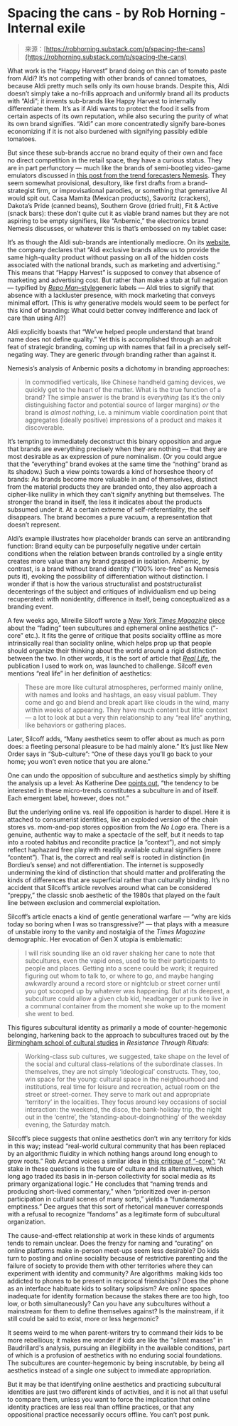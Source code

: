 <!--yml
category: 未分类
date: 2024-05-29 12:49:45
-->

# Spacing the cans - by Rob Horning - Internal exile

> 来源：[https://robhorning.substack.com/p/spacing-the-cans](https://robhorning.substack.com/p/spacing-the-cans)

What work is the “Happy Harvest” brand doing on this can of tomato paste from Aldi? It’s not competing with other brands of canned tomatoes, because Aldi pretty much sells only its own house brands. Despite this, Aldi doesn’t simply take a no-frills approach and uniformly brand all its products with “Aldi”; it invents sub-brands like Happy Harvest to internally differentiate them. It’s as if Aldi wants to protect the food it sells from certain aspects of its own reputation, while also securing the purity of what its own brand signifies. “Aldi” can more concentratedly signify bare-bones economizing if it is not also burdened with signifying passibly edible tomatoes.

But since these sub-brands accrue no brand equity of their own and face no direct competition in the retail space, they have a curious status. They are in part perfunctory — much like the brands of semi-bootleg video-game emulators discussed in [this post from the trend forecasters Nemesis](https://nemesisglobal.substack.com/p/brand-analysis-a-is-for-anbernic). They seem somewhat provisional, desultory, like first drafts from a brand-strategist firm, or improvisational parodies, or something that generative AI would spit out. Casa Mamita (Mexican products), Savoritz (crackers), Dakota’s Pride (canned beans), Southern Grove (dried fruit), Fit & Active (snack bars): these don’t quite cut it as viable brand names but they are not aspiring to be empty signifiers, like “Anbernic,” the electronics brand Nemesis discusses, or whatever this is that’s embossed on my tablet case:

It’s as though the Aldi sub-brands are intentionally mediocre. On its [website](https://www.aldi.us/about-us/faqs/about-aldi/), the company declares that “Aldi exclusive brands allow us to provide the same high-quality product without passing on all of the hidden costs associated with the national brands, such as marketing and advertising.” This means that “Happy Harvest” is supposed to convey that absence of marketing and advertising cost. But rather than make a stab at full negation — typified by *[Repo Man–](https://www.youtube.com/watch?v=CN8Y0hN8ebk)*[style](https://www.youtube.com/watch?v=d9k09WPpNeo)generic labels — Aldi tries to signify that absence with a lackluster presence, with mock marketing that conveys minimal effort. (This is why generative models would seem to be perfect for this kind of branding: What could better convey indifference and lack of care than using AI?)

Aldi explicitly boasts that “We’ve helped people understand that brand name does not define quality.” Yet this is accomplished through an adroit feat of strategic branding, coming up with names that fail in a precisely self-negating way. They are generic *through* branding rather than against it.

Nemesis’s analysis of Anbernic posits a dichotomy in branding approaches:

> In commodified verticals, like Chinese handheld gaming devices, we quickly get to the heart of the matter. What is the true function of a brand? The simple answer is the brand is e*verything* (as it’s the only distinguishing factor and potential source of larger margins) *or* the brand is *almost nothing*, i.e. a minimum viable coordination point that aggregates (ideally positive) impressions of a product and makes it discoverable.

It’s tempting to immediately deconstruct this binary opposition and argue that brands are everything precisely when they are nothing — that they are most desirable as ax expression of pure nominalism. (Or you could argue that the “everything” brand evokes at the same time the “nothing” brand as its shadow.) Such a view points towards a kind of horseshoe theory of brands: As brands become more valuable in and of themselves, distinct from the material products they are branded onto, they also approach a cipher-like nullity in which they can’t signify anything but themselves. The stronger the brand in itself, the less it indicates about the products subsumed under it. At a certain extreme of self-referentiality, the self disappears. The brand becomes a pure vacuum, a representation that doesn’t represent.

Aldi’s example illustrates how placeholder brands can serve an antibranding function: Brand equity can be purposefully negative under certain conditions when the relation between brands controlled by a single entity creates more value than any brand grasped in isolation. Anbernic, by contrast, is a brand without brand identity (“100% lore-free” as Nemesis puts it), evoking the possibility of differentiation without distinction. I wonder if that is how the various structuralist and poststructuralist decenterings of the subject and critiques of individualism end up being recuperated: with nonidentity, difference in itself, being conceptualized as a branding event.

A few weeks ago, Mireille Silcoff wrote [a](https://www.nytimes.com/2024/02/21/magazine/aesthetics-tiktok-teens.html) *[New York Times Magazine](https://www.nytimes.com/2024/02/21/magazine/aesthetics-tiktok-teens.html)* [piece](https://www.nytimes.com/2024/02/21/magazine/aesthetics-tiktok-teens.html) about the “fading” teen subcultures and ephemeral online aesthetics (“-core” etc.). It fits the genre of critique that posits sociality offline as more intrinsically real than sociality online, which helps prop up that people should organize their thinking about the world around a rigid distinction between the two. In other words, it is the sort of article that *[Real Life](https://reallifemag.com/),* the publication I used to work on, was launched to challenge. Silcoff even mentions “real life” in her definition of aesthetics:

> These are more like cultural atmospheres, performed mainly online, with names and looks and hashtags, an easy visual pablum. They come and go and blend and break apart like clouds in the wind, many within weeks of appearing. They have much content but little context — a lot to look at but a very thin relationship to any “real life” anything, like behaviors or gathering places.

Later, Silcoff adds, “Many aesthetics seem to offer about as much as porn does: a fleeting personal pleasure to be had mainly alone.” It’s just like New Order says in “Sub-culture”: “One of these days you’ll go back to your home; you won’t even notice that you are alone.”

One can undo the opposition of subculture and aesthetics simply by shifting the analysis up a level: As Katherine Dee [points out](https://default.blog/p/have-tiktok-aesthetics-replaced-subcultures), “the tendency to be interested in these micro-trends constitutes a subculture in and of itself. Each emergent label, however, does not.”

But the underlying online vs. real life opposition is harder to dispel. Here it is attached to consumerist identities, like an exploded version of the chain stores vs. mom-and-pop stores opposition from the *No Logo* era. There is a genuine, authentic way to make a spectacle of the self, but it needs to tap into a rooted habitus and recondite practice (a “context”), and not simply reflect haphazard free play with readily available cultural signifiers (mere “content”). That is, the correct and real self is rooted in distinction (in Bordieu’s sense) and not differentiation. The internet is supposedly undermining the kind of distinction that should matter and proliferating the kinds of differences that are superficial rather than culturally binding. It’s no accident that Silcoff’s article revolves around what can be considered “preppy,” the classic snob aesthetic of the 1980s that played on the fault line between exclusion and commercial exploitation.

Silcoff’s article enacts a kind of gentle generational warfare — “why are kids today so boring when I was so transgressive?” — that plays with a measure of unstable irony to the vanity and nostalgia of the *Times Magazine* demographic. Her evocation of Gen X utopia is emblematic:

> I will risk sounding like an old raver shaking her cane to note that subcultures, even the vapid ones, used to tie their participants to people and places. Getting into a scene could be work; it required figuring out whom to talk to, or where to go, and maybe hanging awkwardly around a record store or nightclub or street corner until you got scooped up by whatever was happening. But at its deepest, a subculture could allow a given club kid, headbanger or punk to live in a communal container from the moment she woke up to the moment she went to bed.

This figures subcultural identity as primarily a mode of counter-hegemonic belonging, harkening back to the approach to subcultures traced out by the [Birmingham school of cultural studies](https://en.wikipedia.org/wiki/Centre_for_Contemporary_Cultural_Studies) in *Resistance Through Rituals*:

> Working-class sub cultures, we suggested, take shape on the level of the social and cultural class-relations of the subordinate classes. In themselves, they are not simply ‘ideological’ constructs. They, too, win space for the young: cultural space in the neighbourhood and institutions, real time for leisure and recreation, actual room on the street or street-corner. They serve to mark out and appropriate ‘territory’ in the localities. They focus around key occasions of social interaction: the weekend, the disco, the bank-holiday trip, the night out in the ‘centre’, the ‘standing-about-doingnothing’ of the weekday evening, the Saturday match.

Silcoff’s piece suggests that online aesthetics don’t win any territory for kids in this way; instead “real-world cultural community that has been replaced by an algorithmic fluidity in which nothing hangs around long enough to grow roots.” Rob Arcand voices a similar idea in [this critique of “-core”:](https://www.ninaprotocol.com/articles/on-the-tyranny-of-core) “At stake in these questions is the future of culture and its alternatives, which long ago traded its basis in in-person collectivity for social media as its primary organizational logic.” He concludes that “naming trends and producing short-lived commentary,” when “prioritized over in-person participation in cultural scenes of many sorts,” yields a “fundamental emptiness.” Dee argues that this sort of rhetorical maneuver corresponds with a refusal to recognize “fandoms” as a legitimate form of subcultural organization.

The cause-and-effect relationship at work in these kinds of arguments tends to remain unclear. Does the frenzy for naming and “curating” on online platforms make in-person meet-ups seem less desirable? Do kids turn to posting and online sociality because of restrictive parenting and the failure of society to provide them with other territories where they can experiment with identity and community? Are algorithms  making kids too addicted to phones to be present in reciprocal friendships? Does the phone as an interface habituate kids to solitary solipsism? Are online spaces inadequate for identity formation because the stakes there are too high, too low, or both simultaneously? Can you have any subcultures without a mainstream for them to define themselves against? Is the mainstream, if it still could be said to exist, more or less hegemonic?

It seems weird to me when parent-writers try to command their kids to be more rebellious; it makes me wonder if kids are like the "silent masses" in Baudrillard's analysis, pursuing an illegibility in the available conditions, part of which is a profusion of aesthetics with no enduring social foundations. The subcultures are counter-hegemonic by being inscrutable, by being all aesthetics instead of a single one subject to immediate appropriation.

But it may be that identifying online aesthetics and practicing subcultural identities are just two different kinds of activities, and it is not all that useful to compare them, unless you want to force the implication that online identity practices are less real than offline practices, or that any oppositional practice necessarily occurs offline. You can’t post punk.